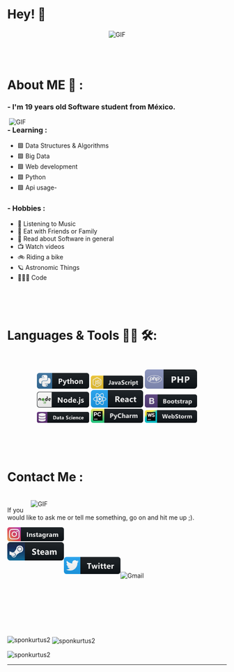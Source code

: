 # Hey! 👋

<div align="center">
<img hight="300" width="700" alt="GIF" align="center" src="https://i.pinimg.com/originals/21/11/61/21116158daaeb1459b4ec0758505e1ad.gif">
</div>

</br>
</br>
</br>


# About ME 💬 :

### - I'm 19 years old Software student from México.

<img hight="400" width="500" alt="GIF" align="right" src="https://media.tenor.com/A2UGuAXfHEUAAAAC/cat-laptop.gif">

### - Learning :
- 🟩 Data Structures & Algorithms
- 🟩 Big Data
- 🟩 Web development
- 🟩 Python
- 🟩 Api usage- 

### - Hobbies : 
- 🎵 Listening to Music
- 🥞 Eat with Friends or Family
- 📗 Read about Software in general 
- 📺 Watch videos
- 🚲 Riding a bike
- 🪐 Astronomic Things
- 🧑🏽‍💻 Code

</br>
</br>
</br>



# Languages & Tools 👨‍💻 🛠:
</br>

<p align="center">

<!-- For more icons please follow  https://github.com/MikeCodesDotNET/ColoredBadges -->
<img src="https://github.com/MikeCodesDotNET/ColoredBadges/raw/master/svg/dev/languages/python.svg" alt="python" width="120" hight="50">
<img src="https://github.com/MikeCodesDotNET/ColoredBadges/raw/master/svg/dev/languages/js.svg" alt="javascript"  width="120" hight="50">
<img src="https://github.com/MikeCodesDotNET/ColoredBadges/raw/master/svg/dev/languages/php.svg" alt="javascript"  width="120" hight="50">
</br>
<img src="https://github.com/MikeCodesDotNET/ColoredBadges/raw/master/svg/dev/frameworks/nodejs.svg" alt="google_cloud_platform" width="120" hight="50">
<img src="https://github.com/MikeCodesDotNET/ColoredBadges/raw/master/svg/dev/frameworks/react.svg" alt="visualstudio_code" width="120" hight="50">
<img src="https://github.com/MikeCodesDotNET/ColoredBadges/raw/master/svg/dev/frameworks/bootstrap.svg" alt="visualstudio_code" width="120" hight="50">
</br>
<img src="https://github.com/MikeCodesDotNET/ColoredBadges/raw/master/svg/dev/misc/datascience.svg" alt="pc" width="120" hight="50">
<img src="https://github.com/MikeCodesDotNET/ColoredBadges/raw/master/svg/dev/tools/jetbrains_pycharm.svg" alt="edge" width="120" hight="50">
<img src="https://github.com/MikeCodesDotNET/ColoredBadges/raw/master/svg/dev/tools/jetbrains_webstorm.svg" alt="playstation" width="120" hight="50">
</p>
</br>
</br>
</br>



# Contact Me :

<p>
 </br>


<img hight="320" width="450" align="right" alt="GIF" src="https://media.tenor.com/MyPnF_oV1YAAAAAi/chika-thumbs-up.gif">

If you would like to ask me or tell me something, go on and hit me up ;).

<a href="https://www.instagram.com/carlitos_04r.rb/">
 <img align="left" alt="Gmail" width="130" hight="100" src="https://github.com/MikeCodesDotNET/ColoredBadges/raw/master/svg/social/instagram.svg" />
</a>

</br>
</br>

<a href="https://steamcommunity.com/profiles/76561198422616837/">
 <img align="left" alt="Gmail" width="130" hight="100" src="https://github.com/MikeCodesDotNET/ColoredBadges/raw/master/svg/social/steam.svg" />
</a>

</br>
</br>


<a href="https://twitter.com/CarlitosReyes_R">
 <img align="left" alt="Gmail" width="130" hight="100" src="https://github.com/MikeCodesDotNET/ColoredBadges/raw/master/svg/social/twitter.svg" />
</a>

</br>
</br>


<a href="mailto:ashutosh.saxena.2001@gmail.com">
 <img align="left" alt="Gmail" width="130" hight="100" src="https://github.com/Xx-Ashutosh-xX/Xx-Ashutosh-xX/blob/master/assets/icons/gmail.png" />
</a>

</p>
 

</br>
</br>
</br>
</br>
</br>
</br>
</br>



<p><img align="left" src="https://github-readme-stats.vercel.app/api/top-langs?username=sponkurtus2&show_icons=true&locale=en&layout=compact" alt="sponkurtus2" /></p>

<p>&nbsp;<img align="center" src="https://github-readme-stats.vercel.app/api?username=sponkurtus2&show_icons=true&theme=onedark&locale=en" alt="sponkurtus2" /></p>

<p><img align="center" src="https://github-readme-streak-stats.herokuapp.com/?user=sponkurtus2&" alt="sponkurtus2" /></p>

*************
